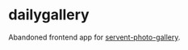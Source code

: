 # dailygallery

Abandoned frontend app for [servent-photo-gallery](https://github.com/RoGryza/servant-photo-gallery).
